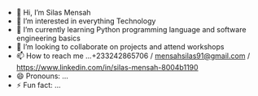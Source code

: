 - 👋 Hi, I’m Silas Mensah 
- 👀 I’m interested in everything Technology 
- 🌱 I’m currently learning Python programming language and software engineering basics
- 💞️ I’m looking to collaborate on projects and attend workshops
- 📫 How to reach me ...+233242865706 / mensahsilas91@gmail.com / https://www.linkedin.com/in/silas-mensah-8004b1190
- 😄 Pronouns: ...
- ⚡ Fun fact: ...

<!---
Perry1233/Perry1233 is a ✨ special ✨ repository because its `README.md` (this file) appears on your GitHub profile.
You can click the Preview link to take a look at your changes.
--->

